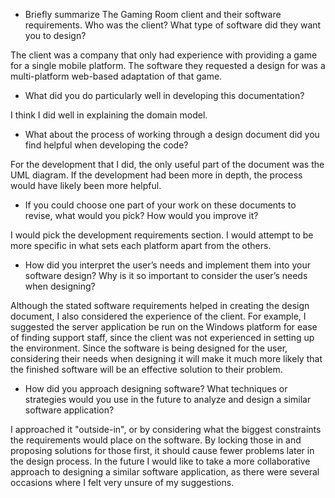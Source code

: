 - Briefly summarize The Gaming Room client and their software requirements. Who was the client? What type of software did they want you to design?

The client was a company that only had experience with providing a game for a single mobile platform. The software they requested a design for was a multi-platform web-based adaptation of that game.

- What did you do particularly well in developing this documentation?

I think I did well in explaining the domain model.

- What about the process of working through a design document did you find helpful when developing the code?

For the development that I did, the only useful part of the document was the UML diagram. If the development had been more in depth, the process would have likely been more helpful.

- If you could choose one part of your work on these documents to revise, what would you pick? How would you improve it?

I would pick the development requirements section. I would attempt to be more specific in what sets each platform apart from the others.

- How did you interpret the user’s needs and implement them into your software design? Why is it so important to consider the user’s needs when designing?

Although the stated software requirements helped in creating the design document, I also considered the experience of the client. For example, I suggested the server application be run on the Windows platform for ease of finding support staff, since the client was not experienced in setting up the environment. Since the software is being designed for the user, considering their needs when designing it will make it much more likely that the finished software will be an effective solution to their problem.

- How did you approach designing software? What techniques or strategies would you use in the future to analyze and design a similar software application?

I approached it "outside-in", or by considering what the biggest constraints the requirements would place on the software. By locking those in and proposing solutions for those first, it should cause fewer problems later in the design process. In the future I would like to take a more collaborative approach to designing a similar software application, as there were several occasions where I felt very unsure of my suggestions.

